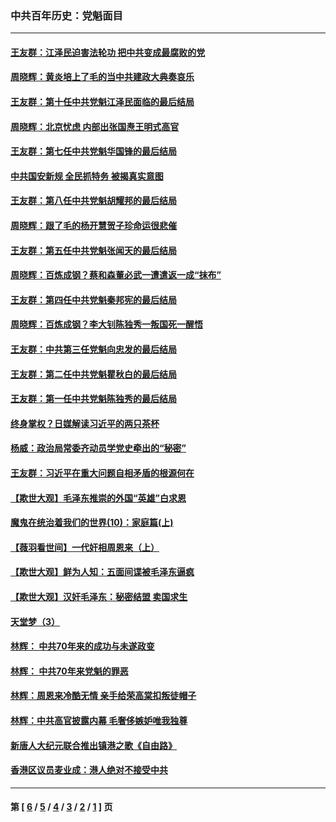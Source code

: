 ### 中共百年历史：党魁面目
---
#### [王友群：江泽民迫害法轮功 把中共变成最腐败的党](../../pages/nf1176107/n12947347.md?05300430) 
#### [周晓辉：黄炎培上了毛的当中共建政大典奏哀乐](../../pages/nf1176107/n12942780.md?05300430) 
#### [王友群：第十任中共党魁江泽民面临的最后结局](../../pages/nf1176107/n12933748.md?05300430) 
#### [周晓辉：北京忧虑 内部出张国焘王明式高官](../../pages/nf1176107/n12931709.md?05300430) 
#### [王友群：第七任中共党魁华国锋的最后结局](../../pages/nf1176107/n12918457.md?05300430) 
#### [中共国安新规 全民抓特务 被揭真实意图](../../pages/nf1176107/n12911615.md?05300430) 
#### [王友群：第八任中共党魁胡耀邦的最后结局](../../pages/nf1176107/n12902918.md?05300430) 
#### [周晓辉：跟了毛的杨开慧贺子珍命运很悲催](../../pages/nf1176107/n12877804.md?05300430) 
#### [王友群：第五任中共党魁张闻天的最后结局](../../pages/nf1176107/n12865420.md?05300430) 
#### [周晓辉：百炼成钢？蔡和森董必武一遭遣返一成“抹布”](../../pages/nf1176107/n12854806.md?05300430) 
#### [王友群：第四任中共党魁秦邦宪的最后结局](../../pages/nf1176107/n12855290.md?05300430) 
#### [周晓辉：百炼成钢？李大钊陈独秀一叛国死一醒悟](../../pages/nf1176107/n12847981.md?05300430) 
#### [王友群：中共第三任党魁向忠发的最后结局](../../pages/nf1176107/n12840390.md?05300430) 
#### [王友群：第二任中共党魁瞿秋白的最后结局](../../pages/nf1176107/n12824710.md?05300430) 
#### [王友群：第一任中共党魁陈独秀的最后结局](../../pages/nf1176107/n12809869.md?05300430) 
#### [终身掌权？日媒解读习近平的两只茶杯](../../pages/nf1176107/n12805064.md?05300430) 
#### [杨威：政治局常委齐动员学党史牵出的“秘密”](../../pages/nf1176107/n12764642.md?05300430) 
#### [王友群：习近平在重大问题自相矛盾的根源何在](../../pages/nf1176107/n12499563.md?05300430) 
#### [【欺世大观】毛泽东推崇的外国“英雄”白求恩](../../pages/nf1176107/n12362005.md?05300430) 
#### [魔鬼在统治着我们的世界(10)：家庭篇(上)](../../pages/nf1176107/n10435448.md?05300430) 
#### [【薇羽看世间】一代奸相周恩来（上）](../../pages/nf1176107/n12401109.md?05300430) 
#### [【欺世大观】鲜为人知：五面间谍被毛泽东逼疯](../../pages/nf1176107/n12358513.md?05300430) 
#### [【欺世大观】汉奸毛泽东：秘密结盟 卖国求生](../../pages/nf1176107/n12356888.md?05300430) 
#### [天堂梦（3）](../../pages/nf1176107/n11798321.md?05300430) 
#### [林辉： 中共70年来的成功与未遂政变](../../pages/nf1176107/n11559430.md?05300430) 
#### [林辉： 中共70年来党魁的罪恶](../../pages/nf1176107/n11555284.md?05300430) 
#### [林辉：周恩来冷酷无情 亲手给荣高棠扣叛徒帽子](../../pages/nf1176107/n11428903.md?05300430) 
#### [林辉：中共高官披露内幕 毛奢侈嫉妒唯我独尊](../../pages/nf1176107/n11403595.md?05300430) 
#### [新唐人大纪元联合推出镇港之歌《自由路》](../../pages/nf1176107/n11358327.md?05300430) 
#### [香港区议员麦业成：港人绝对不接受中共](../../pages/nf1176107/n11357422.md?05300430) 

---
#### 第 [ [6](./6.md?05300430) / [5](./5.md?05300430) / [4](./4.md?05300430) / [3](./3.md?05300430) / [2](./2.md?05300430) / [1](./1.md?05300430) ] 页
